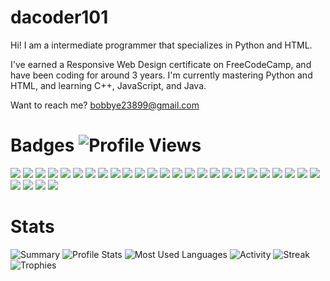 # dacoder101
Hi! I am a intermediate programmer that specializes in Python and HTML.</p>
I've earned a Responsive Web Design certificate on FreeCodeCamp, and have been coding for around 3 years.
I'm currently mastering Python and HTML, and learning C++, JavaScript, and Java.

Want to reach me? bobbye23899@gmail.com
# Badges ![Profile Views](https://komarev.com/ghpvc/?username=dacoder101&label=Views&color=green&style=for-the-badge)
[<img src="https://img.shields.io/badge/HTML5-E34F26?style=for-the-badge&logo=html5&logoColor=white">](https://www.w3schools.com/html/)
[<img src="https://img.shields.io/badge/CSS3-1572B6?style=for-the-badge&logo=css3&logoColor=white">](https://www.w3schools.com/css/)
[<img src="https://img.shields.io/badge/JavaScript-323330?style=for-the-badge&logo=javascript&logoColor=F7DF1E">](https://www.javascript.com/)
[<img src="https://img.shields.io/badge/python-3670A0?style=for-the-badge&logo=python&logoColor=3776ab&color=ffffff">](https://python.org)
[<img src="https://img.shields.io/badge/C%2B%2B-00599C?style=for-the-badge&logo=c%2B%2B&logoColor=white">](https://cplusplus.com)
[<img src="https://img.shields.io/badge/json-5E5C5C?style=for-the-badge&logo=json&logoColor=white">](https://www.json.org/json-en.html)
[<img src="https://img.shields.io/badge/jQuery-0769AD?style=for-the-badge&logo=jquery&logoColor=white">](https://jquery.com)
[<img src="https://img.shields.io/badge/Markdown-000000?style=for-the-badge&logo=markdown&logoColor=white">](https://www.markdownguide.org/)
[<img src="https://img.shields.io/badge/Unity-100000?style=for-the-badge&logo=unity&logoColor=white">](https://unity.com)
[<img src="https://img.shields.io/badge/GitHub%20Pages-222222?style=for-the-badge&logo=GitHub%20Pages&logoColor=white">](https://pages.github.com/)
[<img src="https://img.shields.io/badge/VSCode-0078D4?style=for-the-badge&logo=visual%20studio%20code&logoColor=white">](https://vscode.dev)
[<img src="https://img.shields.io/badge/replit-667881?style=for-the-badge&logo=replit&logoColor=white">](https://replit.com/@bobbypac)
[<img src="https://img.shields.io/badge/Arduino_IDE-00979D?style=for-the-badge&logo=arduino&logoColor=white">](https://arduino.cc)
[<img src="https://img.shields.io/badge/Notepad++-90E59A.svg?style=for-the-badge&logo=notepad%2B%2B&logoColor=black">](https://notepapd-plus-plus.org)
[<img src="https://img.shields.io/badge/Android-3DDC84?style=for-the-badge&logo=android&logoColor=white">](https://www.android.com/)
[<img src="https://img.shields.io/badge/Windows_11-0078d4?style=for-the-badge&logo=windows-11&logoColor=white">](https://www.microsoft.com/en-us/windows/)
[<img src="https://img.shields.io/badge/windows%20terminal-4D4D4D?style=for-the-badge&logo=windows%20terminal&logoColor=white">](https://learn.microsoft.com/en-us/windows/terminal/)
[<img src="https://img.shields.io/badge/GNU%20Bash-4EAA25?style=for-the-badge&logo=GNU%20Bash&logoColor=white">](https://www.gnu.org/software/bash/)
[<img src="https://img.shields.io/badge/GIT-E44C30?style=for-the-badge&logo=git&logoColor=white">](https://git-scm.com/)
[<img src="https://img.shields.io/badge/Codecademy-FFF0E5?style=for-the-badge&logo=codecademy&logoColor=303347">](https://codecademy.com)
[<img src="https://img.shields.io/badge/freecodecamp-27273D?style=for-the-badge&logo=freecodecamp&logoColor=white">](https://freecodecamp.org)
[<img src="https://img.shields.io/badge/scrimba-2B283A?style=for-the-badge&logo=scrimba&logoColor=white">](https://scrimba.com)
[<img src="https://img.shields.io/badge/MDN_Web_Docs-black?style=for-the-badge&logo=mdnwebdocs&logoColor=white">](https://https://developer.mozilla.org/)
[<img src="https://img.shields.io/badge/VMware-231f20?style=for-the-badge&logo=VMware&logoColor=white">](https://vmware.com)
[<img src="https://img.shields.io/badge/VirtualBox-21416b?style=for-the-badge&logo=VirtualBox&logoColor=white">](https://virtualbox.org)
[<img src="https://img.shields.io/badge/Firefox_Browser-FF7139?style=for-the-badge&logo=Firefox-Browser&logoColor=white">](https://mozilla.org/firefox/)
[<img src="https://img.shields.io/badge/acer%20laptop-83B81A?style=for-the-badge&logo=acer&logoColor=white">](https://www.acer.com/us-en/laptops/swift/swift-3-intel)
[<img src="https://img.shields.io/badge/Xbox-107C10?style=for-the-badge&logo=xbox&logoColor=white">](https://xbox.com)
[<img src="https://img.shields.io/badge/Steam-000000?style=for-the-badge&logo=steam&logoColor=white">](https://store.steampowered.com)

# Stats
![Summary](https://github-profile-summary-cards.vercel.app/api/cards/profile-details?username=dacoder101&theme=merko)
![Profile Stats](https://github-readme-stats.vercel.app/api?username=dacoder101&show_icons=true&theme=merko)
![Most Used Languages](https://github-readme-stats.vercel.app/api/top-langs/?username=dacoder101&theme=merko&layout=compact)
![Activity](https://github-readme-activity-graph.cyclic.app/graph?username=dacoder101&theme=merko)
![Streak](https://github-readme-streak-stats.herokuapp.com/?user=dacoder101&theme=merko)
![Trophies](https://github-profile-trophy.vercel.app/?username=dacoder101&theme=merko)
